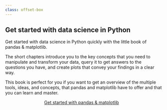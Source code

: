 ```yaml
---
class: offset-box
---
```


## Get started with data science in Python

Get started with data science in Python quickly with the little book of pandas & matplotlib.

The short chapters introduce you to the key concepts that you need to manipulate and transform your data, query it to get answers to the questions you have, and create plots that convey your findings in a clear way.

This book is perfect for you if you want to get an overview of the multiple tools, ideas, and concepts, that pandas and matplotlib have to offer and that you can learn and master.

<div style="display:flex; justify-content:center;">
<a href="https://mathspp.gumroad.com/l/little-book-pandas-matplotlib/?wanted=true" target="_blank" class="btn" style="margin-right: 1em;">Get started with pandas & matplotlib</a>
</div>

